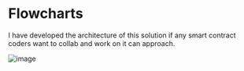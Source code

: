 # Flowcharts
I have developed the architecture of this solution if any smart contract coders want to collab and work on it can approach.

![image](https://user-images.githubusercontent.com/102839509/167108888-046c1e1b-252b-4490-a404-f388f77fb349.png)

